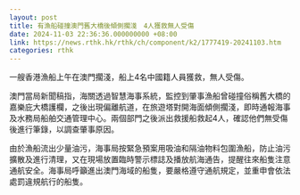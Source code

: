 ```yaml
---
layout: post
title: 有漁船碰撞澳門舊大橋後傾側擱淺　4人獲救無人受傷
date: 2024-11-03 22:36:36.000000000 +08:00
link: https://news.rthk.hk/rthk/ch/component/k2/1777419-20241103.htm
categories: rthk
---
```


一艘香港漁船上午在澳門擱淺，船上4名中國籍人員獲救，無人受傷。

澳門當局新聞稿指，海關透過智慧海事系統，監控到肇事漁船曾碰撞俗稱舊大橋的嘉樂庇大橋護欄，之後出現偏離航道，在旅遊塔對開海面傾側擱淺，即時通報海事及水務局船舶交通管理中心。兩個部門之後派出救援船救起4人，確認他們無受傷後進行筆錄，以調查肇事原因。

由於漁船流出少量油污，海事局按緊急預案用吸油和隔油物料包圍漁船，防止油污擴散及進行清理，又在現場放置臨時警示標誌及播放航海通告，提醒往來船隻注意通航安全。海事局呼籲進出澳門海域的船隻，要嚴格遵守通航規定，並重申會依法處罰違規航行的船隻。
